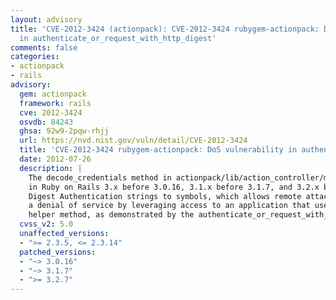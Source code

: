 ```yaml
---
layout: advisory
title: 'CVE-2012-3424 (actionpack): CVE-2012-3424 rubygem-actionpack: DoS vulnerability
  in authenticate_or_request_with_http_digest'
comments: false
categories:
- actionpack
- rails
advisory:
  gem: actionpack
  framework: rails
  cve: 2012-3424
  osvdb: 84243
  ghsa: 92w9-2pqw-rhjj
  url: https://nvd.nist.gov/vuln/detail/CVE-2012-3424
  title: 'CVE-2012-3424 rubygem-actionpack: DoS vulnerability in authenticate_or_request_with_http_digest'
  date: 2012-07-26
  description: |
    The decode_credentials method in actionpack/lib/action_controller/metal/http_authentication.rb
    in Ruby on Rails 3.x before 3.0.16, 3.1.x before 3.1.7, and 3.2.x before 3.2.7 converts
    Digest Authentication strings to symbols, which allows remote attackers to cause
    a denial of service by leveraging access to an application that uses a with_http_digest
    helper method, as demonstrated by the authenticate_or_request_with_http_digest method.
  cvss_v2: 5.0
  unaffected_versions:
  - ">= 2.3.5, <= 2.3.14"
  patched_versions:
  - "~> 3.0.16"
  - "~> 3.1.7"
  - ">= 3.2.7"
---
```

